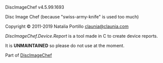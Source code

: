 DiscImageChef v4.5.99.1693

Disc Image Chef (because "swiss-army-knife" is used too much)

Copyright © 2011-2019 Natalia Portillo <claunia@claunia.com>

*DiscImageChef.Device.Report* is a tool made in C to create device reports.

It is **UNMAINTAINED** so please do not use at the moment.

Part of [DiscImageChef](https://github.com/discimagechef/DiscImageChef)
